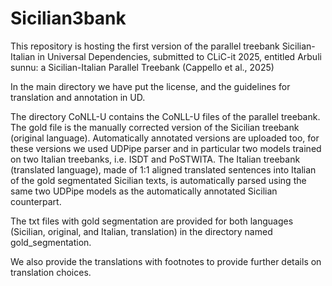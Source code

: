 # Sicilian3bank
This repository is hosting the first version of the parallel treebank Sicilian-Italian in Universal Dependencies, submitted to CLiC-it 2025, entitled
Arbuli sunnu: a Sicilian-Italian Parallel Treebank (Cappello et al., 2025)

In the main directory we have put the license, and the guidelines for translation and annotation in UD.

The directory CoNLL-U contains the CoNLL-U files of the parallel treebank. 
The gold file is the manually corrected version of the Sicilian treebank (original language). 
Automatically annotated versions are uploaded too, for these versions we used UDPipe parser and in particular two models trained on two Italian treebanks, i.e. ISDT and PoSTWITA. 
The Italian treebank (translated language), made of 1:1 aligned translated sentences into Italian of the gold segmentated Sicilian texts, is automatically parsed using the same two UDPipe models as the automatically annotated Sicilian counterpart. 

The txt files with gold segmentation are provided for both languages (Sicilian, original, and Italian, translation) in the directory named gold_segmentation.

We also provide the translations with footnotes to provide further details on translation choices.

